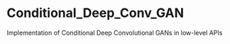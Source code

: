 # Conditional_Deep_Conv_GAN
Implementation of Conditional Deep Convolutional GANs in low-level APIs
